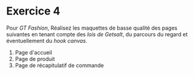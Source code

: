 # Exercice 4

Pour *GT Fashion*, Réalisez les maquettes de basse qualité des pages suivantes en tenant compte des *lois de Getsalt*, du parcours du regard et éventuellement du *hook canvas*.

1. Page d'accueil
2. Page de produit
3. Page de récapitulatif de commande